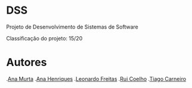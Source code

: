 # DSS

Projeto de Desenvolvimento de Sistemas de Software

Classificação do projeto: 15/20

# Autores

.[Ana Murta](./https://github.com/AnaMurta10)
.[Ana Henriques](./https://github.com/AnaHenriques01)
.[Leonardo Freitas](./https://github.com/Leonardo1924)
.[Rui Coelho](./https://github.com/ruipgcoelho)
.[Tiago Carneiro](./https://github.com/TiagoAndreLecaCarneiro)
